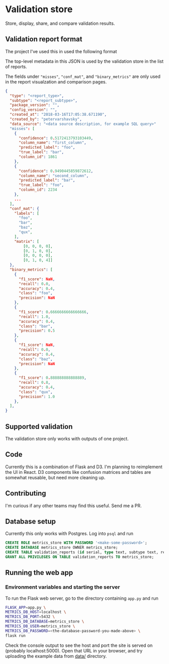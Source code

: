 # Validation store

Store, display, share, and compare validation results.

## Validation report format

The project I've used this in used the following format

The top-level metadata in this JSON is used by the validation store in the list of reports.

The fields under `"misses"`, `"conf_mat"`, and `"binary_metrics"` are only used in the report visualzation and comparison pages.

```json
{
  "type": "<report_type>",
  "subtype": "<report_subtype>",
  "package_version": "",
  "config_version": "",
  "created_at": "2018-03-16T17:05:38.671190",
  "created_by": "petervarshavsky",
  "data_source": "<data source description, for example SQL query>"
  "misses": [
    {
      "confidence": 0.5172413793103449,
      "column_name": "first_column",
      "predicted_label": "foo",
      "true_label": "bar",
      "column_id": 1861
    },
    {
      "confidence": 0.9490445859872612,
      "column_name": "second_column",
      "predicted_label": "bar",
      "true_label": "foo",
      "column_id": 2234
    },
    ...
  ],
  "conf_mat": {
    "labels": [
      "foo",
      "bar",
      "baz",
      "qux",
    ],
    "matrix": [
        [0, 0, 0, 0],
        [0, 1, 0, 0],
        [0, 0, 0, 0],
        [0, 1, 0, 4]]
  },
  "binary_metrics": [
    {
      "f1_score": NaN,
      "recall": 0.0,
      "accuracy": 0.4,
      "class": "foo",
      "precision": NaN
    },
    {
      "f1_score": 0.6666666666666666,
      "recall": 1.0,
      "accuracy": 0.4,
      "class": "bar",
      "precision": 0.5
    },
    {
      "f1_score": NaN,
      "recall": 0.0,
      "accuracy": 0.4,
      "class": "baz",
      "precision": NaN
    },
    {
      "f1_score": 0.888888888888889,
      "recall": 0.8,
      "accuracy": 0.4,
      "class": "qux",
      "precision": 1.0
    },
  ],
}
```

## Supported validation
The validation store only works with outputs of one project.

## Code
Currently this is a combination of Flask and D3. I'm planning to reimplement the UI in React.
D3 components like confusion matrices and tables are somewhat reusable, but need more cleaning up.

## Contributing
I'm curious if any other teams may find this useful. Send me a PR.

## Database setup
Currently this only works with Postgres. Log into `psql` and run
```sql
CREATE ROLE metrics_store WITH PASSWORD '<make-some-password>';
CREATE DATABASE metrics_store OWNER metrics_store;
CREATE TABLE validation_reports (id serial, type text, subtype text, report JSON, uploaded_by text, writeup text);
GRANT ALL PRIVILEGES ON TABLE validation_reports TO metrics_store;
```
## Running the web app

### Environment variables and starting the server

To run the Flask web server, go to the directory containing `app.py` and run 

```bash
FLASK_APP=app.py \
METRICS_DB_HOST=localhost \
METRICS_DB_PORT=5432 \
METRICS_DB_DATABASE=metrics_store \
METRICS_DB_USER=metrics_store \
METRICS_DB_PASSWORD=<the-database-password-you-made-above> \
flask run
```

Check the console output to see the host and port the site is served on (probably localhost:5000). Open that URL in your browser, 
and try uploading the example data from [data/](data) directory.
